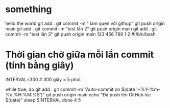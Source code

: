 # something
hello the world
git add .
git commit -m " làm quen với githup"
git push origin main
git add .
git commit -m "test lần 2"
git push origin main
git add .
git commit -m "test lần 3"
git push origin main
123
456
789
1
2
#!/bin/bash

# Thời gian chờ giữa mỗi lần commit (tính bằng giây)
INTERVAL=300  # 300 giây = 5 phút

while true; do
  git add .
  git commit -m "Auto-commit on $(date '+%Y-%m-%d %H:%M:%S')"
  git push origin main
  echo "Đã push lên GitHub lúc $(date)"
  sleep $INTERVAL
done
4
5
